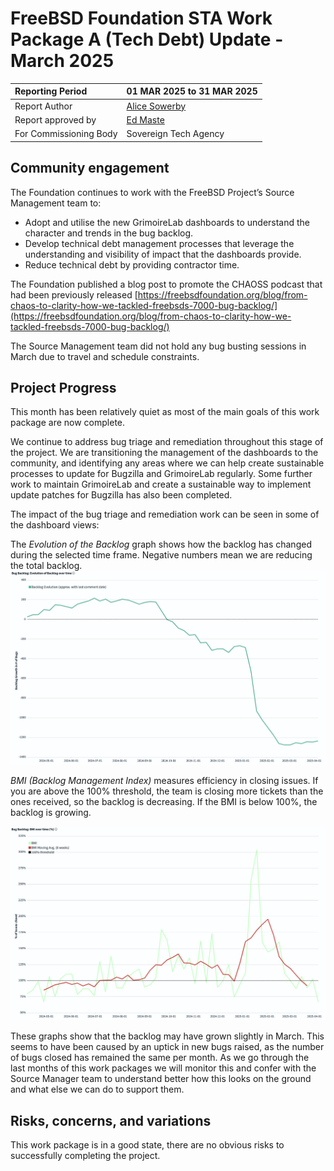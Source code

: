 # FreeBSD Foundation STA Work Package A (Tech Debt) Update \- March 2025

| Reporting Period | 01 MAR 2025 to 31 MAR 2025 |
| :---- | :---- |
| Report Author | [Alice Sowerby](mailto:alice@freebsdfoundation.org) |
| Report approved by | [Ed Maste](mailto:emaste@freebsdfoundation.org) |
| For Commissioning Body | Sovereign Tech Agency |

## Community engagement

The Foundation continues to work with the FreeBSD Project’s Source Management team to:

* Adopt and utilise the new GrimoireLab dashboards to understand the character and trends in the bug backlog.  
* Develop technical debt management processes that leverage the understanding and visibility of impact that the dashboards provide.   
* Reduce technical debt by providing contractor time. 

The Foundation published a blog post to promote the CHAOSS podcast that had been previously released [https://freebsdfoundation.org/blog/from-chaos-to-clarity-how-we-tackled-freebsds-7000-bug-backlog/](https://freebsdfoundation.org/blog/from-chaos-to-clarity-how-we-tackled-freebsds-7000-bug-backlog/) 

The Source Management team did not hold any bug busting sessions in March due to travel and schedule constraints.

## Project Progress

This month has been relatively quiet as most of the main goals of this work package are now complete. 

We continue to address bug triage and remediation throughout this stage of the project. We are transitioning the management of the dashboards to the community, and identifying any areas where we can help create sustainable processes to update for Bugzilla and GrimoireLab regularly. Some further work to maintain GrimoireLab and create a sustainable way to implement update patches for Bugzilla has also been completed.

The impact of the bug triage and remediation work can be seen in some of the dashboard views:

The *Evolution of the Backlog* graph shows how the backlog has changed during the selected time frame. Negative numbers mean we are reducing the total backlog.  
![Evolution of the Backlog](images/2025-03-image1.png)

*BMI (Backlog Management Index)* measures efficiency in closing issues. If you are above the 100% threshold, the team is closing more tickets than the ones received, so the backlog is decreasing. If the BMI is below 100%, the backlog is growing.

![Backlog Management Index](images/2025-03-image2.png)

These graphs show that the backlog may have grown slightly in March. This seems to have been caused by an uptick in new bugs raised, as the number of bugs closed has remained the same per month. As we go through the last months of this work packages we will monitor this and confer with the Source Manager team to understand better how this looks on the ground and what else we can do to support them.

## Risks, concerns, and variations

This work package is in a good state, there are no obvious risks to successfully completing the project.